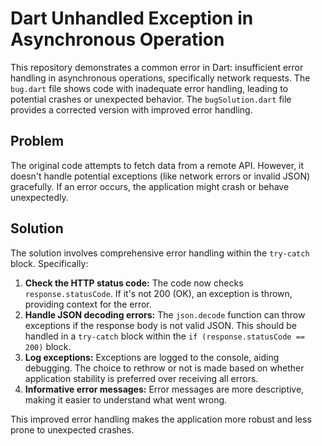 # Dart Unhandled Exception in Asynchronous Operation

This repository demonstrates a common error in Dart: insufficient error handling in asynchronous operations, specifically network requests.  The `bug.dart` file shows code with inadequate error handling, leading to potential crashes or unexpected behavior.  The `bugSolution.dart` file provides a corrected version with improved error handling.

## Problem

The original code attempts to fetch data from a remote API.  However, it doesn't handle potential exceptions (like network errors or invalid JSON) gracefully.  If an error occurs, the application might crash or behave unexpectedly.

## Solution

The solution involves comprehensive error handling within the `try-catch` block.  Specifically:

1. **Check the HTTP status code:** The code now checks `response.statusCode`.  If it's not 200 (OK), an exception is thrown, providing context for the error.
2. **Handle JSON decoding errors:** The `json.decode` function can throw exceptions if the response body is not valid JSON.  This should be handled in a `try-catch` block within the `if (response.statusCode == 200)` block. 
3. **Log exceptions:** Exceptions are logged to the console, aiding debugging. The choice to rethrow or not is made based on whether application stability is preferred over receiving all errors.
4. **Informative error messages:** Error messages are more descriptive, making it easier to understand what went wrong.

This improved error handling makes the application more robust and less prone to unexpected crashes.